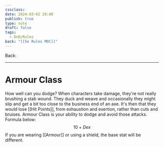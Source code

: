 ```yaml
---
cssclass: 
date: 2024-03-02 20:48
publish: true
type: note
draft: false
tags:
  - DnD/Rules
back: "[[5e Rules MOC]]"
---
```

Back: 

---
# Armour Class
How well can you dodge? When characters take damage, they're not really brushing a stab wound. They duck and weave and occasionally they might slip and get a bit too close to the business end of an axe. It's then that they would lose [[Hit Points]], from exhaustion and exertion, rather than cuts and bruises.
Armour Class is your ability to dodge and avoid those attacks. Formula below:
$$10+Dex$$
If you are wearing [[Armour]] or using a shield, the base stat will be different.